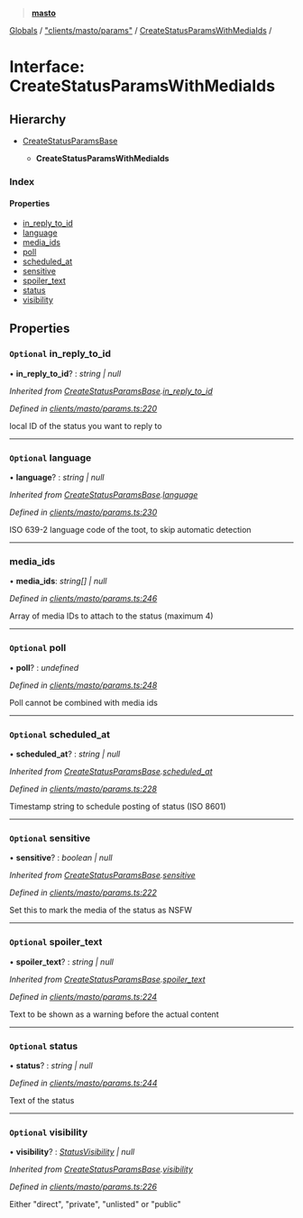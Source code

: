 > **[masto](../README.md)**

[Globals](../globals.md) / ["clients/masto/params"](../modules/_clients_masto_params_.md) / [CreateStatusParamsWithMediaIds](_clients_masto_params_.createstatusparamswithmediaids.md) /

# Interface: CreateStatusParamsWithMediaIds

## Hierarchy

* [CreateStatusParamsBase](_clients_masto_params_.createstatusparamsbase.md)

  * **CreateStatusParamsWithMediaIds**

### Index

#### Properties

* [in_reply_to_id](_clients_masto_params_.createstatusparamswithmediaids.md#optional-in_reply_to_id)
* [language](_clients_masto_params_.createstatusparamswithmediaids.md#optional-language)
* [media_ids](_clients_masto_params_.createstatusparamswithmediaids.md#media_ids)
* [poll](_clients_masto_params_.createstatusparamswithmediaids.md#optional-poll)
* [scheduled_at](_clients_masto_params_.createstatusparamswithmediaids.md#optional-scheduled_at)
* [sensitive](_clients_masto_params_.createstatusparamswithmediaids.md#optional-sensitive)
* [spoiler_text](_clients_masto_params_.createstatusparamswithmediaids.md#optional-spoiler_text)
* [status](_clients_masto_params_.createstatusparamswithmediaids.md#optional-status)
* [visibility](_clients_masto_params_.createstatusparamswithmediaids.md#optional-visibility)

## Properties

### `Optional` in_reply_to_id

• **in_reply_to_id**? : *string | null*

*Inherited from [CreateStatusParamsBase](_clients_masto_params_.createstatusparamsbase.md).[in_reply_to_id](_clients_masto_params_.createstatusparamsbase.md#optional-in_reply_to_id)*

*Defined in [clients/masto/params.ts:220](https://github.com/neet/masto.js/blob/aaa534e/src/clients/masto/params.ts#L220)*

local ID of the status you want to reply to

___

### `Optional` language

• **language**? : *string | null*

*Inherited from [CreateStatusParamsBase](_clients_masto_params_.createstatusparamsbase.md).[language](_clients_masto_params_.createstatusparamsbase.md#optional-language)*

*Defined in [clients/masto/params.ts:230](https://github.com/neet/masto.js/blob/aaa534e/src/clients/masto/params.ts#L230)*

ISO 639-2 language code of the toot, to skip automatic detection

___

###  media_ids

• **media_ids**: *string[] | null*

*Defined in [clients/masto/params.ts:246](https://github.com/neet/masto.js/blob/aaa534e/src/clients/masto/params.ts#L246)*

Array of media IDs to attach to the status (maximum 4)

___

### `Optional` poll

• **poll**? : *undefined*

*Defined in [clients/masto/params.ts:248](https://github.com/neet/masto.js/blob/aaa534e/src/clients/masto/params.ts#L248)*

Poll cannot be combined with media ids

___

### `Optional` scheduled_at

• **scheduled_at**? : *string | null*

*Inherited from [CreateStatusParamsBase](_clients_masto_params_.createstatusparamsbase.md).[scheduled_at](_clients_masto_params_.createstatusparamsbase.md#optional-scheduled_at)*

*Defined in [clients/masto/params.ts:228](https://github.com/neet/masto.js/blob/aaa534e/src/clients/masto/params.ts#L228)*

Timestamp string to schedule posting of status (ISO 8601)

___

### `Optional` sensitive

• **sensitive**? : *boolean | null*

*Inherited from [CreateStatusParamsBase](_clients_masto_params_.createstatusparamsbase.md).[sensitive](_clients_masto_params_.createstatusparamsbase.md#optional-sensitive)*

*Defined in [clients/masto/params.ts:222](https://github.com/neet/masto.js/blob/aaa534e/src/clients/masto/params.ts#L222)*

Set this to mark the media of the status as NSFW

___

### `Optional` spoiler_text

• **spoiler_text**? : *string | null*

*Inherited from [CreateStatusParamsBase](_clients_masto_params_.createstatusparamsbase.md).[spoiler_text](_clients_masto_params_.createstatusparamsbase.md#optional-spoiler_text)*

*Defined in [clients/masto/params.ts:224](https://github.com/neet/masto.js/blob/aaa534e/src/clients/masto/params.ts#L224)*

Text to be shown as a warning before the actual content

___

### `Optional` status

• **status**? : *string | null*

*Defined in [clients/masto/params.ts:244](https://github.com/neet/masto.js/blob/aaa534e/src/clients/masto/params.ts#L244)*

Text of the status

___

### `Optional` visibility

• **visibility**? : *[StatusVisibility](../modules/_entities_status_.md#statusvisibility) | null*

*Inherited from [CreateStatusParamsBase](_clients_masto_params_.createstatusparamsbase.md).[visibility](_clients_masto_params_.createstatusparamsbase.md#optional-visibility)*

*Defined in [clients/masto/params.ts:226](https://github.com/neet/masto.js/blob/aaa534e/src/clients/masto/params.ts#L226)*

Either "direct", "private", "unlisted" or "public"